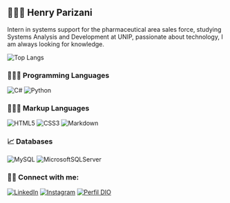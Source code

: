 ## 👨🏼‍💻 Henry Parizani

Intern in systems support for the pharmaceutical area sales force, studying Systems Analysis and Development at UNIP, passionate about technology, I am always looking for knowledge.

 ![Top Langs](https://github-readme-stats-git-masterrstaa-rickstaa.vercel.app/api/top-langs/?username=hparizani&theme=dark&locale=)

### 🧑🏽‍💻 Programming Languages
 ![C#](https://img.shields.io/badge/C%23-239120?style=for-the-badge&logo=c-sharp&logoColor=white) ![Python](https://img.shields.io/badge/python-3670A0?style=for-the-badge&logo=python&logoColor=ffdd54)

### 🧑🏽‍💻 Markup Languages
![HTML5](https://img.shields.io/badge/HTML5-E34F26?style=for-the-badge&logo=html5&logoColor=white) ![CSS3](https://img.shields.io/badge/CSS3-1572B6?style=for-the-badge&logo=css3&logoColor=white) ![Markdown](https://img.shields.io/badge/Markdown-000?style=for-the-badge&logo=markdown)

### 📈 Databases
![MySQL](https://img.shields.io/badge/mysql-4479A1.svg?style=for-the-badge&logo=mysql&logoColor=white) ![MicrosoftSQLServer](https://img.shields.io/badge/Microsoft%20SQL%20Server-CC2927?style=for-the-badge&logo=microsoft%20sql%20server&logoColor=white)

### 🙋🏽 Connect with me:
[![LinkedIn](https://img.shields.io/badge/LinkedIn-0077B5?style=for-the-badge&logo=linkedin&logoColor=white)](https://www.linkedin.com/in/hparizani/) [![Instagram](https://img.shields.io/badge/-Instagram-%23E4405F?style=for-the-badge&logo=instagram&logoColor=white)](https://www.instagram.com/hparizani/) [![Perfil DIO](https://img.shields.io/badge/-Meu%20Perfil%20na%20DIO-30A3DC?style=for-the-badge)](https://www.dio.me/users/henry_parizani)

